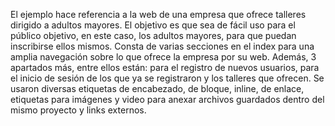 El ejemplo hace referencia a la web de una empresa que ofrece talleres dirigido a adultos mayores. El objetivo es que sea de fácil uso para el público objetivo,
en este caso, los adultos mayores, para que puedan inscribirse ellos mismos.
Consta de varias secciones en el index para una amplia navegación sobre lo que ofrece la empresa por su web. Además, 3 apartados más, entre ellos están: para el registro de nuevos usuarios,
para el inicio de sesión de los que ya se registraron y los talleres que ofrecen.
Se usaron diversas etiquetas de encabezado, de bloque, inline, de enlace, etiquetas para imágenes y video para anexar archivos guardados dentro del mismo proyecto y links externos.
